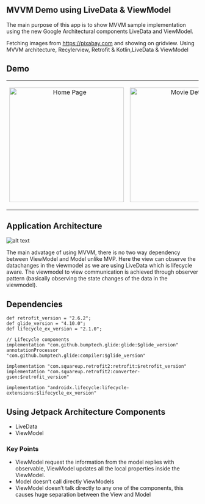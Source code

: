 ## MVVM Demo using LiveData & ViewModel
 
The main purpose of this app is to show MVVM sample implementation using the new Google Architectural components LiveData and ViewModel.

Fetching images from https://pixabay.com and showing on gridview. Using MVVM architecture, Recylerview, Retrofit & Kotlin,LiveData & ViewModel

## Demo

<table>
  <td>
    <p align="center">
  <img src="https://user-images.githubusercontent.com/10658016/65840821-f0daf300-e33a-11e9-8893-e4f2adbb6c5a.png?raw=true" alt="Home Page" width="300"/>
</p>
</td>
<td>
    <p align="center">
  <img src="https://user-images.githubusercontent.com/10658016/65840822-f20c2000-e33a-11e9-9e6c-edf14672f1da.png?raw=true" alt="Movie Details" width="300"/>
    </p>
  </td>

</table>

## Application Architecture
![alt text](https://cdn-images-1.medium.com/max/1600/1*OqeNRtyjgWZzeUifrQT-NA.png)

The main advatage of using MVVM, there is no two way dependency between ViewModel and Model unlike MVP. Here the view can observe the datachanges in the viewmodel as we are using LiveData which is lifecycle aware. The viewmodel to view communication is achieved through observer pattern (basically observing the state changes of the data in the viewmodel).

## Dependencies

```
def retrofit_version = "2.6.2";
def glide_version = "4.10.0";
def lifecycle_ex_version = "2.1.0";

// Lifecycle components
implementation "com.github.bumptech.glide:glide:$glide_version"
annotationProcessor "com.github.bumptech.glide:compiler:$glide_version"

implementation "com.squareup.retrofit2:retrofit:$retrofit_version"
implementation "com.squareup.retrofit2:converter-gson:$retrofit_version"
    
implementation "androidx.lifecycle:lifecycle-extensions:$lifecycle_ex_version"

```

## Using Jetpack Architecture Components
* LiveData
* ViewModel

### Key Points

- ViewModel request the information from the model replies with observable, ViewModel updates all the local properties inside the ViewModel.
- Model doesn’t call directly ViewModels
- ViewModel doesn’t talk directly to any one of the components, this causes huge separation between the View and Model



